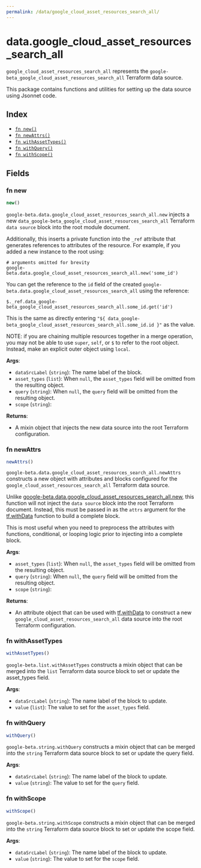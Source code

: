 ```yaml
---
permalink: /data/google_cloud_asset_resources_search_all/
---
```


# data.google_cloud_asset_resources_search_all

`google_cloud_asset_resources_search_all` represents the `google-beta_google_cloud_asset_resources_search_all` Terraform data source.



This package contains functions and utilities for setting up the data source using Jsonnet code.


## Index

* [`fn new()`](#fn-new)
* [`fn newAttrs()`](#fn-newattrs)
* [`fn withAssetTypes()`](#fn-withassettypes)
* [`fn withQuery()`](#fn-withquery)
* [`fn withScope()`](#fn-withscope)

## Fields

### fn new

```ts
new()
```


`google-beta.data.google_cloud_asset_resources_search_all.new` injects a new `data_google-beta_google_cloud_asset_resources_search_all` Terraform `data source`
block into the root module document.

Additionally, this inserts a private function into the `_ref` attribute that generates references to attributes of the
resource. For example, if you added a new instance to the root using:

    # arguments omitted for brevity
    google-beta.data.google_cloud_asset_resources_search_all.new('some_id')

You can get the reference to the `id` field of the created `google-beta.data.google_cloud_asset_resources_search_all` using the reference:

    $._ref.data_google-beta_google_cloud_asset_resources_search_all.some_id.get('id')

This is the same as directly entering `"${ data_google-beta_google_cloud_asset_resources_search_all.some_id.id }"` as the value.

NOTE: if you are chaining multiple resources together in a merge operation, you may not be able to use `super`, `self`,
or `$` to refer to the root object. Instead, make an explicit outer object using `local`.

**Args**:
  - `dataSrcLabel` (`string`): The name label of the block.
  - `asset_types` (`list`):  When `null`, the `asset_types` field will be omitted from the resulting object.
  - `query` (`string`):  When `null`, the `query` field will be omitted from the resulting object.
  - `scope` (`string`): 

**Returns**:
- A mixin object that injects the new data source into the root Terraform configuration.


### fn newAttrs

```ts
newAttrs()
```


`google-beta.data.google_cloud_asset_resources_search_all.newAttrs` constructs a new object with attributes and blocks configured for the `google_cloud_asset_resources_search_all`
Terraform data source.

Unlike [google-beta.data.google_cloud_asset_resources_search_all.new](#fn-new), this function will not inject the `data source`
block into the root Terraform document. Instead, this must be passed in as the `attrs` argument for the
[tf.withData](https://github.com/tf-libsonnet/core/tree/main/docs#fn-withdata) function to build a complete block.

This is most useful when you need to preprocess the attributes with functions, conditional, or looping logic prior to
injecting into a complete block.

**Args**:
  - `asset_types` (`list`):  When `null`, the `asset_types` field will be omitted from the resulting object.
  - `query` (`string`):  When `null`, the `query` field will be omitted from the resulting object.
  - `scope` (`string`): 

**Returns**:
  - An attribute object that can be used with [tf.withData](https://github.com/tf-libsonnet/core/tree/main/docs#fn-withdata) to construct a new `google_cloud_asset_resources_search_all` data source into the root Terraform configuration.


### fn withAssetTypes

```ts
withAssetTypes()
```

`google-beta.list.withAssetTypes` constructs a mixin object that can be merged into the `list`
Terraform data source block to set or update the asset_types field.



**Args**:
  - `dataSrcLabel` (`string`): The name label of the block to update.
  - `value` (`list`): The value to set for the `asset_types` field.


### fn withQuery

```ts
withQuery()
```

`google-beta.string.withQuery` constructs a mixin object that can be merged into the `string`
Terraform data source block to set or update the query field.



**Args**:
  - `dataSrcLabel` (`string`): The name label of the block to update.
  - `value` (`string`): The value to set for the `query` field.


### fn withScope

```ts
withScope()
```

`google-beta.string.withScope` constructs a mixin object that can be merged into the `string`
Terraform data source block to set or update the scope field.



**Args**:
  - `dataSrcLabel` (`string`): The name label of the block to update.
  - `value` (`string`): The value to set for the `scope` field.
